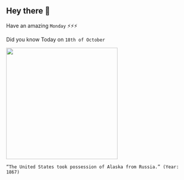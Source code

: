 ## Hey there 👋
Have an amazing `Monday` ⚡⚡⚡

Did you know Today on `18th of October`
 
 [<img src="https://pbs.twimg.com/media/EHJoBX2UUAA46q8.jpg" width="300" />](https://history.state.gov/milestones/1866-1898/alaska-purchase#:~:text=The%20Senate%20approved%20the%20treaty,to%20the%20Pacific%20northern%20rim.) 
 ```
“The United States took possession of Alaska from Russia.” (Year: 1867)
```
